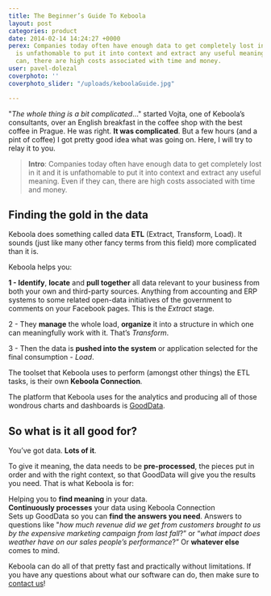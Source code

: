 ```yaml
---
title: The Beginner’s Guide To Keboola
layout: post
categories: product
date: 2014-02-14 14:24:27 +0000
perex: Companies today often have enough data to get completely lost in it and it
  is unfathomable to put it into context and extract any useful meaning. Even if they
  can, there are high costs associated with time and money.
user: pavel-dolezal
coverphoto: ''
coverphoto_slider: "/uploads/keboolaGuide.jpg"

---
```

"_The whole thing is a bit complicated_…" started Vojta, one of Keboola’s consultants, over an English breakfast in the coffee shop with the best coffee in Prague. He was right. **It was complicated**. But a few hours (and a pint of coffee) I got pretty good idea what was going on. Here, I will try to relay it to you.

> **Intro**: Companies today often have enough data to get completely lost in it and it is unfathomable to put it into context and extract any useful meaning. Even if they can, there are high costs associated with time and money.

## Finding the gold in the data

Keboola does something called data **ETL** (Extract, Transform, Load). It sounds (just like many other fancy terms from this field) more complicated than it is.

Keboola helps you:

**1 - Identify**, **locate** and **pull together** all data relevant to your business from both your own and third-party sources. Anything from accounting and ERP systems to some related open-data initiatives of the government to comments on your Facebook pages. This is the _Extract_ stage.

2 - They **manage** the whole load, **organize** it into a structure in which one can meaningfully work with it. That’s _Transform_.

3 - Then the data is **pushed into the system** or application selected for the final consumption - _Load_.

The toolset that Keboola uses to perform (amongst other things) the ETL tasks, is their own **Keboola Connection**.

The platform that Keboola uses for the analytics and producing all of those wondrous charts and dashboards is [GoodData](http://www.gooddata.com/).

## So what is it all good for?

You’ve got data. **Lots of it**.

To give it meaning, the data needs to be **pre-processed**, the pieces put in order and with the right context, so that GoodData will give you the results you need. That is what Keboola is for:

Helping you to **find meaning** in your data.  
**Continuously processes** your data using Keboola Connection  
Sets up GoodData so you can **find the answers you need**. Answers to questions like "_how much revenue did we get from customers brought to us by the expensive marketing campaign from last fall_?” or “_what impact does weather have on our sales people’s performance_?” Or **whatever else** comes to mind.

Keboola can do all of that pretty fast and practically without limitations. If you have any questions about what our software can do, then make sure to [contact us](https://www.keboola.com/contact)!